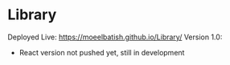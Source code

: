# Library
Deployed Live: https://moeelbatish.github.io/Library/
Version 1.0:
- React version not pushed yet, still in development
